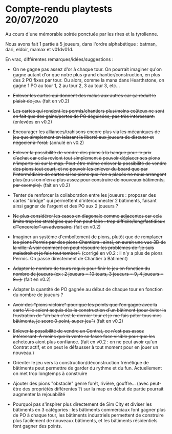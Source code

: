 # Compte-rendu playtests 20/07/2020

Au cours d'une mémorable soirée ponctuée par les rires et la tyrolienne.

Nous avons fait 1 partie à 5 joueurs, dans l'ordre alphabétique : batman, dari, eldoir, mamax et v01dv01d.

En vrac, différentes remarques/idées/suggestions :

- On ne gagne pas assez d'or à chaque tour. On pourrait imaginer qu'on gagne autant d'or que notre plus grand chantier/construction, en plus des 2 PO fixes par tour. Ou alors, comme la mana dans Hearthstone, on gagne 1 PO au tour 1, 2 au tour 2, 3 au tour 3, etc...

- ~~Enlever les cartes qui donnent des malus aux autres car ça réduit le plaisir de jeu.~~ (fait en v0.2)

- ~~Les cartes qui rendent les permis/chantiers plus/moins coûteux ne sont en fait que des gains/pertes de PO déguisées, pas très intéressant.~~ (enlevées en v0.2)

- ~~Encourager les alliances/trahisons encore plus via les mécaniques de jeu que simplement en laissant la liberté aux joueurs de discuter et négocier à l'oral.~~ (annulé en v0.2)

- ~~Enlever la possibilité de vendre des pions à la banque pour le prix d'achat car cela revient tout simplement à pouvoir déplacer ses pions n'importe où sur la map. Peut-être même enlever la possibilité de vendre des pions tout court, et ne pouvoir les enlever du board que par l'intermédiaire de cartes si les pions que l'on a placés ne nous arrangent plus (ou si on n'en a plus assez pour construire de nouveaux bâtiments, par exemple).~~ (fait en v0.2)

- Tenter de renforcer la collaboration entre les joueurs : proposer des cartes "bridge" qui permettent d'interconnecter 2 bâtiments, faisant ainsi gagner de l'argent et des PO aux 2 joueurs ?

- ~~Ne plus considérer les cases en diagonale comme adjacentes car cela limite trop les stratégies que l'on peut faire : trop difficile/long/fastidieux d'"encercler" un adversaire.~~ (fait en v0.2)

- ~~Imaginer un système d'emboîtement de pions, plutôt que de remplacer les pions Permis par des pions Chantiers : ainsi, on aurait une vue 3D de la ville. À voir comment on peut résoudre les problèmes de "je suis maladroit et je fais tout tomber".~~ (corrigé en v0.2 : il n'y a plus de pions Permis. On passe directement de Chantier à Bâtiment)

- ~~Adapter le nombre de tours requis pour finir le jeu en fonction du nombre de joueurs (ex : 2 joueurs = 10 tours, 3 joueurs = 9, 4 joueurs = 8...).~~ (fait en v0.2)

- Adapter la quantité de PO gagnée au début de chaque tour en fonction du nombre de joueurs ?

- ~~Avoir des "pions victoire" pour que les points que l'on gagne avec la carte Ville soient acquis dès la construction d'un bâtiment (pour éviter la frustration de "ah bah c'est le dernier tour et je me fais péter tous mes bâtiments, je score 0 point, super jeu")~~ (fait en v0.2)

- ~~Enlever la possibilité de vendre un Contrat, ce n'est pas assez intéressant. À moins que la vente se fasse face visible pour que les acheteurs aient plus confiance.~~ (fait en v0.2 : on ne peut avoir qu'un Contrat actif, et on peut le défausser à tout moment pour en jouer un nouveau.)

- Orienter le jeu vers la construction/déconstruction frénétique de bâtiments peut permettre de garder du rythme et du fun. Actuellement on met trop longtemps à construire

- Ajouter des pions "obstacle" genre forêt, rivière, gouffre... (avec peut-être des propriétés différentes ?) sur la map en début de partie pourrait augmenter la rejouabilité

- Pourquoi pas s'inspirer plus directement de Sim City et diviser les bâtiments en 3 catégories : les bâtiments commerciaux font gagner plus de PO à chaque tour, les bâtiments industriels permettent de construire plus facilement de nouveaux bâtiments, et les bâtiments résidentiels font gagner des points.
